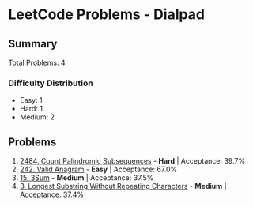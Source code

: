 # LeetCode Problems - Dialpad

## Summary
Total Problems: 4

### Difficulty Distribution

- Easy: 1
- Hard: 1
- Medium: 2

## Problems

1. [2484. Count Palindromic Subsequences](https://leetcode.com/problems/count-palindromic-subsequences/) - **Hard** | Acceptance: 39.7%
2. [242. Valid Anagram](https://leetcode.com/problems/valid-anagram/) - **Easy** | Acceptance: 67.0%
3. [15. 3Sum](https://leetcode.com/problems/3sum/) - **Medium** | Acceptance: 37.5%
4. [3. Longest Substring Without Repeating Characters](https://leetcode.com/problems/longest-substring-without-repeating-characters/) - **Medium** | Acceptance: 37.4%